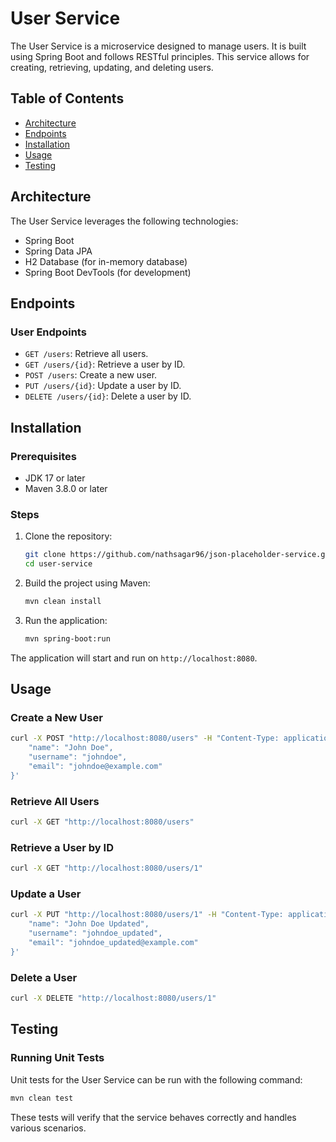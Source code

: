 # User Service

The User Service is a microservice designed to manage users. It is built using Spring Boot and follows RESTful principles. This service allows for creating, retrieving, updating, and deleting users.

## Table of Contents

- [Architecture](#architecture)
- [Endpoints](#endpoints)
- [Installation](#installation)
- [Usage](#usage)
- [Testing](#testing)

## Architecture

The User Service leverages the following technologies:

- Spring Boot
- Spring Data JPA
- H2 Database (for in-memory database)
- Spring Boot DevTools (for development)

## Endpoints

### User Endpoints

- `GET /users`: Retrieve all users.
- `GET /users/{id}`: Retrieve a user by ID.
- `POST /users`: Create a new user.
- `PUT /users/{id}`: Update a user by ID.
- `DELETE /users/{id}`: Delete a user by ID.

## Installation

### Prerequisites

- JDK 17 or later
- Maven 3.8.0 or later

### Steps

1. Clone the repository:

    ```bash
    git clone https://github.com/nathsagar96/json-placeholder-service.git
    cd user-service
    ```

2. Build the project using Maven:

    ```bash
    mvn clean install
    ```

3. Run the application:

    ```bash
    mvn spring-boot:run
    ```

The application will start and run on `http://localhost:8080`.

## Usage

### Create a New User

```bash
curl -X POST "http://localhost:8080/users" -H "Content-Type: application/json" -d '{
    "name": "John Doe",
    "username": "johndoe",
    "email": "johndoe@example.com"
}'
```

### Retrieve All Users

```bash
curl -X GET "http://localhost:8080/users"
```

### Retrieve a User by ID

```bash
curl -X GET "http://localhost:8080/users/1"
```

### Update a User

```bash
curl -X PUT "http://localhost:8080/users/1" -H "Content-Type: application/json" -d '{
    "name": "John Doe Updated",
    "username": "johndoe_updated",
    "email": "johndoe_updated@example.com"
}'
```

### Delete a User

```bash
curl -X DELETE "http://localhost:8080/users/1"
```

## Testing

### Running Unit Tests

Unit tests for the User Service can be run with the following command:

```bash
mvn clean test
```

These tests will verify that the service behaves correctly and handles various scenarios.
